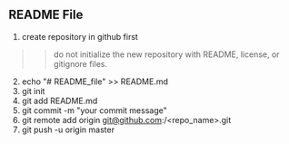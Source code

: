 ## README File ##

1. create repository in github first
>> do not initialize the new repository with README, license, or gitignore files.

2. echo "# README_file" >> README.md
3. git init
4. git add README.md
5. git commit -m "your commit message"
6. git remote add origin git@github.com:<user>/<repo_name>.git
7. git push -u origin master
